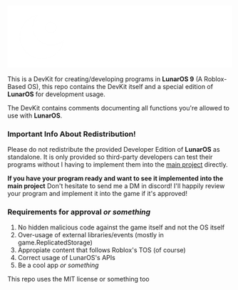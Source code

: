 ![LunarOS 9 Logo](./images/Extended%20Logo%20DevEdition.png)

This is a DevKit for creating/developing programs in **LunarOS 9** (A Roblox-Based OS), this repo contains the DevKit itself and a special edition of **LunarOS** for development usage.

The DevKit contains comments documenting all functions you're allowed to use with **LunarOS**.

### Important Info About Redistribution!

Please do not redistribute the provided Developer Edition of **LunarOS** as standalone.
It is only provided so third-party developers can test their programs without I having to implement them into the [main project](https://www.roblox.com/games/11126208593/) directly.

**If you have your program ready and want to see it implemented into the main project**
Don't hesitate to send me a DM in discord! I'll happily review your program and implement it into the game if it's approved!

### Requirements for approval *or something*

1. No hidden malicious code against the game itself and not the OS itself
2. Over-usage of external libraries/events (mostly in game.ReplicatedStorage)
3. Appropiate content that follows Roblox's TOS (of course)
4. Correct usage of LunarOS's APIs
5. Be a cool app *or something*

This repo uses the MIT license or something too